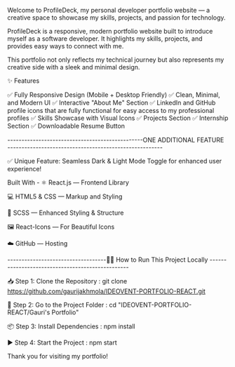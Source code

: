 Welcome to ProfileDeck, my personal developer portfolio website — a creative space to showcase my skills, projects, and passion for technology.

ProfileDeck is a responsive, modern portfolio website built to introduce myself as a software developer. It highlights my skills, projects, and provides easy ways to connect with me.

This portfolio not only reflects my technical journey but also represents my creative side with a sleek and minimal design.

✨ Features

✅ Fully Responsive Design (Mobile + Desktop Friendly) 
✅ Clean, Minimal, and Modern UI
✅ Interactive "About Me" Section 
✅ LinkedIn and GitHub profile icons that are fully functional for easy access to my professional profiles
✅ Skills Showcase with Visual Icons 
✅ Projects Section 
✅ Internship Section 
✅ Downloadable Resume Button 

------------------------------------------------ONE ADDITIONAL FEATURE -------------------------------------------------------

✅ Unique Feature: Seamless Dark & Light Mode Toggle for enhanced user experience!

Built With - ⚛️ React.js — Frontend Library

💻 HTML5 & CSS — Markup and Styling

🎨 SCSS — Enhanced Styling & Structure

🖼️ React-Icons — For Beautiful Icons

☁️ GitHub — Hosting



-----------------------------------👩‍💻 How to Run This Project Locally -------------------------------------------------

📥 Step 1: Clone the Repository : 
git clone https://github.com/gaurijakhmola/IDEOVENT-PORTFOLIO-REACT.git


📂 Step 2: Go to the Project Folder : 
cd "IDEOVENT-PORTFOLIO-REACT/Gauri's Portfolio"


📦 Step 3: Install Dependencies : 
npm install


▶️ Step 4: Start the Project : 
npm start





Thank you for visiting my portfolio!
